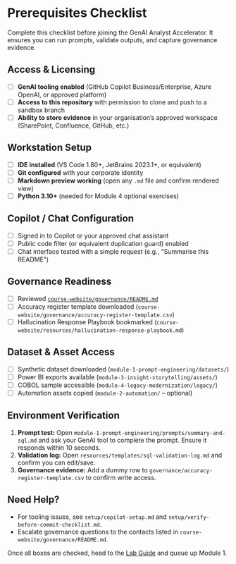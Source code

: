 # Prerequisites Checklist

Complete this checklist before joining the GenAI Analyst Accelerator. It ensures you can run prompts, validate outputs, and capture governance evidence.

## Access & Licensing

- [ ] **GenAI tooling enabled** (GitHub Copilot Business/Enterprise, Azure OpenAI, or approved platform)
- [ ] **Access to this repository** with permission to clone and push to a sandbox branch
- [ ] **Ability to store evidence** in your organisation’s approved workspace (SharePoint, Confluence, GitHub, etc.)

## Workstation Setup

- [ ] **IDE installed** (VS Code 1.80+, JetBrains 2023.1+, or equivalent)
- [ ] **Git configured** with your corporate identity
- [ ] **Markdown preview working** (open any `.md` file and confirm rendered view)
- [ ] **Python 3.10+** (needed for Module 4 optional exercises)

## Copilot / Chat Configuration

- [ ] Signed in to Copilot or your approved chat assistant
- [ ] Public code filter (or equivalent duplication guard) enabled
- [ ] Chat interface tested with a simple request (e.g., "Summarise this README")

## Governance Readiness

- [ ] Reviewed [`course-website/governance/README.md`](../course-website/governance/README.md)
- [ ] Accuracy register template downloaded (`course-website/governance/accuracy-register-template.csv`)
- [ ] Hallucination Response Playbook bookmarked (`course-website/resources/hallucination-response-playbook.md`)

## Dataset & Asset Access

- [ ] Synthetic dataset downloaded (`module-1-prompt-engineering/datasets/`)
- [ ] Power BI exports available (`module-3-insight-storytelling/assets/`)
- [ ] COBOL sample accessible (`module-4-legacy-modernization/legacy/`)
- [ ] Automation assets copied (`module-2-automation/` – optional)

## Environment Verification

1. **Prompt test:** Open `module-1-prompt-engineering/prompts/summary-and-sql.md` and ask your GenAI tool to complete the prompt. Ensure it responds within 10 seconds.
2. **Validation log:** Open `resources/templates/sql-validation-log.md` and confirm you can edit/save.
3. **Governance evidence:** Add a dummy row to `governance/accuracy-register-template.csv` to confirm write access.

## Need Help?

- For tooling issues, see `setup/copilot-setup.md` and `setup/verify-before-commit-checklist.md`.
- Escalate governance questions to the contacts listed in `course-website/governance/README.md`.

Once all boxes are checked, head to the [Lab Guide](../lab-guide.md) and queue up Module 1.
